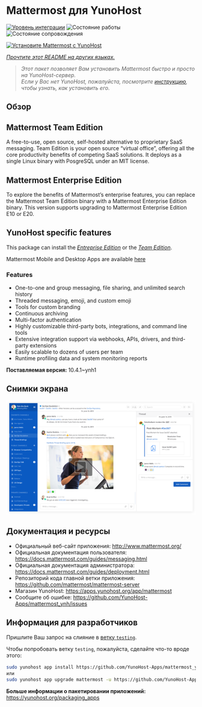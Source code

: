 <!--
Важно: этот README был автоматически сгенерирован <https://github.com/YunoHost/apps/tree/master/tools/readme_generator>
Он НЕ ДОЛЖЕН редактироваться вручную.
-->

# Mattermost для YunoHost

[![Уровень интеграции](https://apps.yunohost.org/badge/integration/mattermost)](https://ci-apps.yunohost.org/ci/apps/mattermost/)
![Состояние работы](https://apps.yunohost.org/badge/state/mattermost)
![Состояние сопровождения](https://apps.yunohost.org/badge/maintained/mattermost)

[![Установите Mattermost с YunoHost](https://install-app.yunohost.org/install-with-yunohost.svg)](https://install-app.yunohost.org/?app=mattermost)

*[Прочтите этот README на других языках.](./ALL_README.md)*

> *Этот пакет позволяет Вам установить Mattermost быстро и просто на YunoHost-сервер.*  
> *Если у Вас нет YunoHost, пожалуйста, посмотрите [инструкцию](https://yunohost.org/install), чтобы узнать, как установить его.*

## Обзор

## Mattermost Team Edition

A free-to-use, open source, self-hosted alternative to proprietary SaaS messaging. Team Edition is your open source “virtual office”, offering all the core productivity benefits of competing SaaS solutions. It deploys as a single Linux binary with PosgreSQL under an MIT license.

## Mattermost Enterprise Edition

To explore the benefits of Mattermost’s enterprise features, you can replace the Mattermost Team Edition binary with a Mattermost Enterprise Edition binary. This version supports upgrading to Mattermost Enterprise Edition E10 or E20.

## YunoHost specific features

This package can install the [*Entreprise Edition*](https://docs.mattermost.com/overview/product.html#mattermost-enterprise-edition) or the [*Team Edition*](https://docs.mattermost.com/overview/product.html#mattermost-team-edition).

Mattermost Mobile and Desktop Apps are available [here](https://mattermost.com/download/)

### Features

- One-to-one and group messaging, file sharing, and unlimited search history
- Threaded messaging, emoji, and custom emoji
- Tools for custom branding
- Continuous archiving
- Multi-factor authentication
- Highly customizable third-party bots, integrations, and command line tools
- Extensive integration support via webhooks, APIs, drivers, and third-party extensions
- Easily scalable to dozens of users per team
- Runtime profiling data and system monitoring reports


**Поставляемая версия:** 10.4.1~ynh1

## Снимки экрана

![Снимок экрана Mattermost](./doc/screenshots/screenshot.png)

## Документация и ресурсы

- Официальный веб-сайт приложения: <http://www.mattermost.org/>
- Официальная документация пользователя: <https://docs.mattermost.com/guides/messaging.html>
- Официальная документация администратора: <https://docs.mattermost.com/guides/deployment.html>
- Репозиторий кода главной ветки приложения: <https://github.com/mattermost/mattermost-server>
- Магазин YunoHost: <https://apps.yunohost.org/app/mattermost>
- Сообщите об ошибке: <https://github.com/YunoHost-Apps/mattermost_ynh/issues>

## Информация для разработчиков

Пришлите Ваш запрос на слияние в [ветку `testing`](https://github.com/YunoHost-Apps/mattermost_ynh/tree/testing).

Чтобы попробовать ветку `testing`, пожалуйста, сделайте что-то вроде этого:

```bash
sudo yunohost app install https://github.com/YunoHost-Apps/mattermost_ynh/tree/testing --debug
или
sudo yunohost app upgrade mattermost -u https://github.com/YunoHost-Apps/mattermost_ynh/tree/testing --debug
```

**Больше информации о пакетировании приложений:** <https://yunohost.org/packaging_apps>
